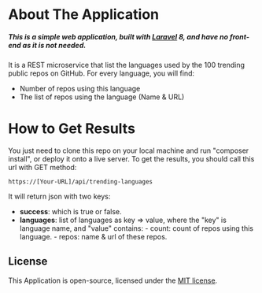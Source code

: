 # About The Application

##### This is a simple web application, built with [Laravel](https://laravel.com) 8, and have no front-end as it is not needed.

It is a REST microservice that list the languages used by the 100 trending public repos on GitHub.
For every language, you will find:
- Number of repos using this language
- The list of repos using the language (Name & URL)

# How to Get Results
You just need to clone this repo on your local machine and run "composer install", or deploy it onto a live server.
To get the results, you should call this url with GET method:
```
https://[Your-URL]/api/trending-languages
```

It will return json with two keys:
-  **success**: which is true or false.
-  **languages**: list of languages as key => value, where the "key" is language name, and "value" contains:
        -  count: count of repos using this language.
        -  repos: name & url of these repos.

## License

This Application is open-source, licensed under the [MIT license](https://opensource.org/licenses/MIT).
